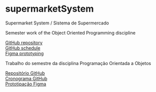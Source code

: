 # supermarketSystem
Supermarket System / Sistema de Supermercado



Semester work of the Object Oriented Programming discipline

<p align="left">
  <a href="https://www.figma.com/file/yMDtWCKXw9WSP4dJnq6KKe/supermarketSystem?node-id=0%3A1" alt="GitHub">
    GitHub repository
  </a> <br>
  <a href="https://github.com/users/azevedontc/projects/3/views/1" alt="GitHub">
    GitHub schedule
  </a> <br>
  <a href="https://www.figma.com/file/yMDtWCKXw9WSP4dJnq6KKe/supermarketSystem?node-id=0%3A1" alt="Figma">
    Figma prototyping
  </a> <br>
</p>


Trabalho do semestre da disciplina Programação Orientada a Objetos

<p align="left">
  <a href="https://www.figma.com/file/yMDtWCKXw9WSP4dJnq6KKe/supermarketSystem?node-id=0%3A1" alt="GitHub">
    Repositório GitHub
  </a> <br>
  <a href="https://github.com/users/azevedontc/projects/3/views/1" alt="GitHub">
    Cronograma GitHub
  </a> <br>
  <a href="https://www.figma.com/file/yMDtWCKXw9WSP4dJnq6KKe/supermarketSystem?node-id=0%3A1" alt="Figma">
    Prototipação Figma
  </a> <br>
</p>
